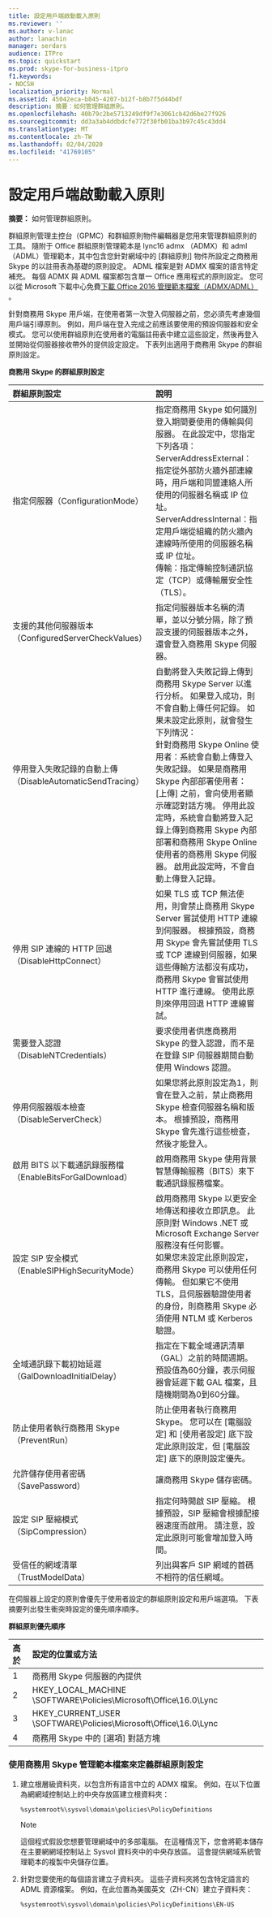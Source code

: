 ```yaml
---
title: 設定用戶端啟動載入原則
ms.reviewer: ''
ms.author: v-lanac
author: lanachin
manager: serdars
audience: ITPro
ms.topic: quickstart
ms.prod: skype-for-business-itpro
f1.keywords:
- NOCSH
localization_priority: Normal
ms.assetid: 45042eca-b845-4207-b12f-b8b7f5d44bdf
description: 摘要：如何管理群組原則。
ms.openlocfilehash: 40b79c2be5713249df9f7e3061cb42d6be27f926
ms.sourcegitcommit: dd3a3ab4ddbdcfe772f30fb01ba3b97c45c43dd4
ms.translationtype: MT
ms.contentlocale: zh-TW
ms.lasthandoff: 02/04/2020
ms.locfileid: "41769105"
---
```

# <a name="configure-client-bootstrapping-policies"></a>設定用戶端啟動載入原則
 
**摘要：** 如何管理群組原則。
  
群組原則管理主控台（GPMC）和群組原則物件編輯器是您用來管理群組原則的工具。 隨附于 Office 群組原則管理範本是 lync16 admx （ADMX）和 adml （ADML）管理範本，其中包含您針對網域中的 [群組原則] 物件所設定之商務用 Skype 的以註冊表為基礎的原則設定。 ADML 檔案是對 ADMX 檔案的語言特定補充。 每個 ADMX 與 ADML 檔案都包含單一 Office 應用程式的原則設定。 您可以從 Microsoft 下載中心免費[下載 Office 2016 管理範本檔案（ADMX/ADML）](https://www.microsoft.com/en-us/download/details.aspx?id=49030) 。
  
針對商務用 Skype 用戶端，在使用者第一次登入伺服器之前，您必須先考慮幾個用戶端引導原則。 例如，用戶端在登入完成之前應該要使用的預設伺服器和安全模式。 您可以使用群組原則在使用者的電腦註冊表中建立這些設定，然後再登入並開始從伺服器接收帶外的提供設定設定。 下表列出適用于商務用 Skype 的群組原則設定。
  
**商務用 Skype 的群組原則設定**

|群組原則設定|說明|
|:-----|:-----|
|指定伺服器（ConfigurationMode）  <br/> | 指定商務用 Skype 如何識別登入期間要使用的傳輸與伺服器。 在此設定中，您指定下列各項： <br/>  ServerAddressExternal：指定從外部防火牆外部連線時，用戶端和同盟連絡人所使用的伺服器名稱或 IP 位址。 <br/>  ServerAddressInternal：指定用戶端從組織的防火牆內連線時所使用的伺服器名稱或 IP 位址。 <br/>  傳輸：指定傳輸控制通訊協定（TCP）或傳輸層安全性（TLS）。 <br/> |
|支援的其他伺服器版本（ConfiguredServerCheckValues）  <br/> |指定伺服器版本名稱的清單，並以分號分隔，除了預設支援的伺服器版本之外，還會登入商務用 Skype 伺服器。  <br/> |
|停用登入失敗記錄的自動上傳（DisableAutomaticSendTracing）  <br/> |自動將登入失敗記錄上傳到商務用 Skype Server 以進行分析。 如果登入成功，則不會自動上傳任何記錄。 如果未設定此原則，就會發生下列情況：  <br/> 針對商務用 Skype Online 使用者：系統會自動上傳登入失敗記錄。 如果是商務用 Skype 內部部署使用者： [上傳] 之前，會向使用者顯示確認對話方塊。 停用此設定時，系統會自動將登入記錄上傳到商務用 Skype 內部部署和商務用 Skype Online 使用者的商務用 Skype 伺服器。 啟用此設定時，不會自動上傳登入記錄。  <br/> |
|停用 SIP 連線的 HTTP 回退（DisableHttpConnect）  <br/> |如果 TLS 或 TCP 無法使用，則會禁止商務用 Skype Server 嘗試使用 HTTP 連線到伺服器。 根據預設，商務用 Skype 會先嘗試使用 TLS 或 TCP 連線到伺服器，如果這些傳輸方法都沒有成功，商務用 Skype 會嘗試使用 HTTP 進行連線。 使用此原則來停用回退 HTTP 連線嘗試。  <br/> |
|需要登入認證（DisableNTCredentials）  <br/> |要求使用者供應商務用 Skype 的登入認證，而不是在登錄 SIP 伺服器期間自動使用 Windows 認證。  <br/> |
|停用伺服器版本檢查（DisableServerCheck）  <br/> |如果您將此原則設定為1，則會在登入之前，禁止商務用 Skype 檢查伺服器名稱和版本。 根據預設，商務用 Skype 會先進行這些檢查，然後才能登入。  <br/> |
|啟用 BITS 以下載通訊錄服務檔（EnableBitsForGalDownload）  <br/> |啟用商務用 Skype 使用背景智慧傳輸服務（BITS）來下載通訊錄服務檔案。  <br/> |
|設定 SIP 安全模式（EnableSIPHighSecurityMode）  <br/> |啟用商務用 Skype 以更安全地傳送和接收立即訊息。 此原則對 Windows .NET 或 Microsoft Exchange Server 服務沒有任何影響。  <br/> 如果您未設定此原則設定，商務用 Skype 可以使用任何傳輸。 但如果它不使用 TLS，且伺服器驗證使用者的身份，則商務用 Skype 必須使用 NTLM 或 Kerberos 驗證。  <br/> |
|全域通訊錄下載初始延遲（GalDownloadInitialDelay）  <br/> |指定在下載全域通訊清單（GAL）之前的時間週期。 預設值為60分鐘，表示伺服器會延遲下載 GAL 檔案，且隨機期間為0到60分鐘。  <br/> |
|防止使用者執行商務用 Skype （PreventRun）  <br/> |防止使用者執行商務用 Skype。 您可以在 [電腦設定] 和 [使用者設定] 底下設定此原則設定，但 [電腦設定] 底下的原則設定優先。  <br/> |
|允許儲存使用者密碼（SavePassword）  <br/> |讓商務用 Skype 儲存密碼。  <br/> |
|設定 SIP 壓縮模式（SipCompression）  <br/> |指定何時開啟 SIP 壓縮。 根據預設，SIP 壓縮會根據配接器速度而啟用。 請注意，設定此原則可能會增加登入時間。  <br/> |
|受信任的網域清單（TrustModelData）  <br/> |列出與客戶 SIP 網域的首碼不相符的信任網域。  <br/> |
   
在伺服器上設定的原則會優先于使用者設定的群組原則設定和用戶端選項。 下表摘要列出發生衝突時設定的優先順序順序。
  
**群組原則優先順序**

|**高於**|**設定的位置或方法**|
|:-----|:-----|
|1  <br/> |商務用 Skype 伺服器的內提供  <br/> |
|2  <br/> |HKEY_LOCAL_MACHINE \SOFTWARE\Policies\Microsoft\Office\16.0\Lync  <br/> |
|3  <br/> |HKEY_CURRENT_USER \SOFTWARE\Policies\Microsoft\Office\16.0\Lync  <br/> |
|4  <br/> |商務用 Skype 中的 [選項] 對話方塊  <br/> |
   
### <a name="to-define-group-policy-settings-by-using-the-skype-for-business-administrative-template-files"></a>使用商務用 Skype 管理範本檔案來定義群組原則設定

1. 建立根層級資料夾，以包含所有語言中立的 ADMX 檔案。 例如，在以下位置為網網域控制站上的中央存放區建立根資料夾：
    
     `%systemroot%\sysvol\domain\policies\PolicyDefinitions`
    
    > [!NOTE]
    > 這個程式假設您想要管理網域中的多部電腦。 在這種情況下，您會將範本儲存在主要網網域控制站上 Sysvol 資料夾中的中央存放區。 這會提供網域系統管理範本的複製中央儲存位置。 
  
2. 針對您要使用的每個語言建立子資料夾。 這些子資料夾將包含特定語言的 ADML 資源檔案。 例如，在此位置為美國英文（ZH-CN）建立子資料夾：
    
     `%systemroot%\sysvol\domain\policies\PolicyDefinitions\EN-US`
    

